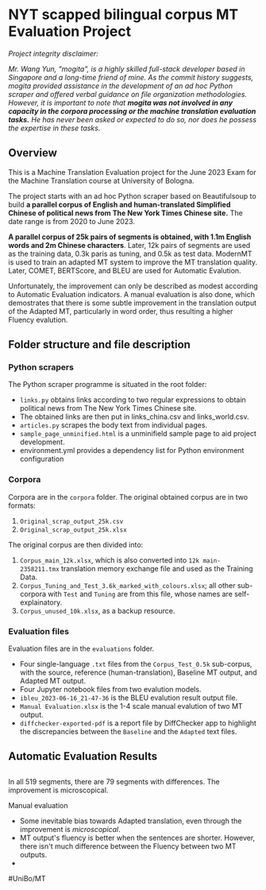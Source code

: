 # NYT scapped bilingual corpus MT Evaluation Project

_Project integrity disclaimer:_ 

_Mr. Wang Yun, "mogita", is a highly skilled full-stack developer based in Singapore and a long-time friend of mine. As the commit history suggests, mogita provided assistance in the development of an ad hoc Python scraper and offered verbal guidance on file organization methodologies. However, it is important to note that **mogita was not involved in any capacity in the corpora processing or the machine translation evaluation tasks.** He has never been asked or expected to do so, nor does he possess the expertise in these tasks._

## Overview

This is a Machine Translation Evaluation project for the June 2023 Exam for the Machine Translation course at University of Bologna.

The project starts with an ad hoc Python scraper based on Beautifulsoup to build **a parallel corpus of English and human-translated Simplified Chinese of political news from The New York Times Chinese site.** The date range is from 2020 to June 2023.

**A parallel corpus of 25k pairs of segments is obtained, with 1.1m English words and 2m Chinese characters**. Later, 12k pairs of segments are used as the training data, 0.3k paris as tuning, and 0.5k as test data. ModernMT is used to train an adapted MT system to improve the MT translation quality. Later, COMET, BERTScore, and BLEU are used for Automatic Evalution.

Unfortunately, the improvement can only be described as modest according to Automatic Evaluation indicators. A manual evaluation is also done, which demostrates that there is some subtle improvement in the translation output of the Adapted MT, particularly in word order, thus resulting a higher Fluency evalution.

## Folder structure and file description

### Python scrapers
The Python scraper programme is situated in the root folder:
- `links.py` obtains links according to two regular expressions to obtain political news from The New York Times Chinese site.
- The obtained links are then put in links_china.csv and links_world.csv.
- `articles.py` scrapes the body text from individual pages.
- `sample_page_unminified.html` is a unminifield sample page to aid project development.
- environment.yml provides a dependency list for Python environment configuration

### Corpora


Corpora are in the `corpora` folder. The original obtained corpus are in two formats:
1. `Original_scrap_output_25k.csv`
2. `Original_scrap_output_25k.xlsx`

The original corpus are then divided into:
1. `Corpus_main_12k.xlsx`, which is also converted into `12k main-2358211.tmx` translation memory exchange file and used as the Training Data.
2. `Corpus_Tuning_and_Test_3.6k_marked_with_colours.xlsx`; all other sub-corpora with `Test` and `Tuning` are from this file, whose names are self-explainatory.
3. `Corpus_unused_10k.xlsx`, as a backup resource.


### Evaluation files

Evaluation files are in the `evaluations` folder.
- Four single-language `.txt` files from the `Corpus_Test_0.5k` sub-corpus, with the source, reference (human-translation), Baseline MT output, and Adapted MT output.
- Four Jupyter notebook files from two evalution models.
- `ibleu_2023-06-16_21-47-36` is the BLEU evalution result output file.
- `Manual Evaluation.xlsx` is the 1-4 scale manual evalution of two MT output.
- `diffchecker-exported-pdf` is a report file by DiffChecker app to highlight the discrepancies between the `Baseline` and the `Adapted` text files.

## Automatic Evaluation Results

## 

In all 519 segments, there are 79 segments with differences. The improvement is microscopical. 

Manual evaluation
- Some inevitable bias towards Adapted translation, even through the improvement is *microscopical*.
- MT output's fluency is better when the sentences are shorter. However, there isn't much difference between the Fluency between two MT outputs.
- 
#UniBo/MT